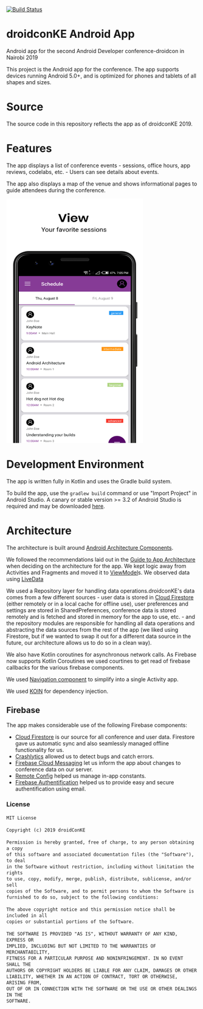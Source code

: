 [![Build Status](https://travis-ci.org/droidconKE/droidconKE2019App.svg?branch=develop)](https://travis-ci.org/droidconKE/droidconKE2019App)

# droidconKE Android App


Android app for the second  Android Developer conference-droidcon in Nairobi 2019

This project is the Android app for the conference. The app supports devices
running Android 5.0+, and is optimized for phones and tablets of all shapes
and sizes.

# Source

The source code in this repository reflects the app as of droidconKE 2019.

# Features

The app displays a list of conference events - sessions, office hours, app
reviews, codelabs, etc. -  Users can see details about
events.

The app also displays a map of the venue and shows informational pages to guide
attendees during the conference.

<div>
  <img align="center" src="schedule.png" alt="Schedule screenshot" height="640" width="360">
</div>


# Development Environment

The app is written fully in Kotlin and uses the Gradle build system.

To build the app, use the `gradlew build` command or use "Import Project" in
Android Studio. A canary or stable version >= 3.2 of Android Studio is
required and may be downloaded
[here](https://developer.android.com/studio/archive).

# Architecture

The architecture is built around
[Android Architecture Components](https://developer.android.com/topic/libraries/architecture/).

We followed the recommendations laid out in the
[Guide to App Architecture](https://developer.android.com/jetpack/docs/guide)
when deciding on the architecture for the app. We kept logic away from
Activities and Fragments and moved it to
[ViewModel](https://developer.android.com/topic/libraries/architecture/viewmodel)s.
We observed data using
[LiveData](https://developer.android.com/topic/libraries/architecture/livedata)


We used a Repository layer for handling data operations.droidconKE's data comes
from a few different sources -  user data is stored in
[Cloud Firestore](https://firebase.google.com/docs/firestore/)
(either remotely or in
a local cache for offline use), user preferences and settings are stored in
SharedPreferences, conference data is stored remotely and is fetched and stored
in memory for the app to use, etc. - and the repository modules
are responsible for handling all data operations and abstracting the data sources
from the rest of the app (we liked using Firestore, but if we wanted to swap it
out for a different data source in the future, our architecture allows us to do
so in a clean way).

We also have Kotlin coroutines for 
asynchronous network calls. As Firebase now supports Kotlin Coroutines we used  courtines to get read of firebase callbacks for the various firebase components.

We used [Navigation component](https://developer.android.com/guide/navigation) to simplify into a single Activity app.

We used [KOIN](https://insert-koin.io/) for dependency injection.

## Firebase

The app makes considerable use of the following Firebase components:

-  [Cloud Firestore](https://firebase.google.com/docs/firestore/) is our source
for all conference and user data. Firestore gave us automatic sync  and also 
seamlessly managed offline functionality for us.
- [Crashlytics](https://firebase.google.com/docs/crashlytics/)
allowed us to detect bugs and catch errors.
- [Firebase Cloud Messaging](https://firebase.google.com/docs/cloud-messaging/concept-options)
let us inform the app about changes to conference data on our server.
- [Remote Config](https://firebase.google.com/docs/remote-config/) helped us
manage in-app constants.
- [Firebase Authentification](https://firebase.google.com/docs/auth/) helped us 
to provide easy and secure authentification using email.

### License

```
MIT License

Copyright (c) 2019 droidConKE

Permission is hereby granted, free of charge, to any person obtaining a copy
of this software and associated documentation files (the "Software"), to deal
in the Software without restriction, including without limitation the rights
to use, copy, modify, merge, publish, distribute, sublicense, and/or sell
copies of the Software, and to permit persons to whom the Software is
furnished to do so, subject to the following conditions:

The above copyright notice and this permission notice shall be included in all
copies or substantial portions of the Software.

THE SOFTWARE IS PROVIDED "AS IS", WITHOUT WARRANTY OF ANY KIND, EXPRESS OR
IMPLIED, INCLUDING BUT NOT LIMITED TO THE WARRANTIES OF MERCHANTABILITY,
FITNESS FOR A PARTICULAR PURPOSE AND NONINFRINGEMENT. IN NO EVENT SHALL THE
AUTHORS OR COPYRIGHT HOLDERS BE LIABLE FOR ANY CLAIM, DAMAGES OR OTHER
LIABILITY, WHETHER IN AN ACTION OF CONTRACT, TORT OR OTHERWISE, ARISING FROM,
OUT OF OR IN CONNECTION WITH THE SOFTWARE OR THE USE OR OTHER DEALINGS IN THE
SOFTWARE.

```

